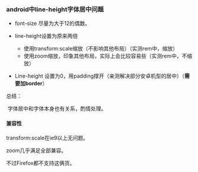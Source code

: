 ### android中line-height字体居中问题

- font-size 尽量为大于12的偶数。
- line-height设置为原来两倍
  - 使用transform:scale缩放（不影响其他布局）（实测rem中，缩放）
  - 使用zoom缩放，印象其他布局，实际上会比较容易些（实测rem中，不缩放）

- Line-height 设置为0，用padding撑开（亲测解决部分安卓机型的居中）（**需要加border**）



总结：

​	字体居中和字体本身也有关系，酌情处理。


#### 兼容性

transform:scale在ie9以上无问题。

zoom几乎满足全部兼容。

不过Firefox都不支持这俩货。